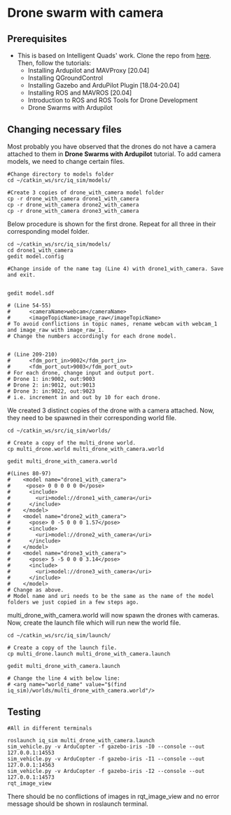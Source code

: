 # Drone swarm with camera

## Prerequisites
* This is based on Intelligent Quads' work. Clone the repo from [here](https://github.com/Intelligent-Quads/iq_tutorials). Then, follow the tutorials:
  * Installing Ardupilot and MAVProxy [20.04]
  * Installing QGroundControl
  * Installing Gazebo and ArduPilot Plugin [18.04-20.04]
  * Installing ROS and MAVROS [20.04]
  * Introduction to ROS and ROS Tools for Drone Development
  * Drone Swarms with Ardupilot

## Changing necessary files
Most probably you have observed that the drones do not have a camera attached to them in **Drone Swarms with Ardupilot** tutorial. To add camera models, we need to change certain files.
```
#Change directory to models folder
cd ~/catkin_ws/src/iq_sim/models/

#Create 3 copies of drone_with_camera model folder
cp -r drone_with_camera drone1_with_camera
cp -r drone_with_camera drone2_with_camera
cp -r drone_with_camera drone3_with_camera
```
Below procedure is shown for the first drone. Repeat for all three in their corresponding model folder.
```
cd ~/catkin_ws/src/iq_sim/models/
cd drone1_with_camera
gedit model.config

#Change inside of the name tag (Line 4) with drone1_with_camera. Save and exit.


gedit model.sdf

# (Line 54-55)
#      <cameraName>webcam</cameraName>
#      <imageTopicName>image_raw</imageTopicName>
# To avoid conflictions in topic names, rename webcam with webcam_1 and image_raw with image_raw_1.
# Change the numbers accordingly for each drone model.


# (Line 209-210)
#      <fdm_port_in>9002</fdm_port_in>
#      <fdm_port_out>9003</fdm_port_out>
# For each drone, change input and output port.
# Drone 1: in:9002, out:9003
# Drone 2: in:9012, out:9013
# Drone 3: in:9022, out:9023
# i.e. increment in and out by 10 for each drone.

```

We created 3 distinct copies of the drone with a camera attached. Now, they need to be spawned in their corresponding world file. 
```
cd ~/catkin_ws/src/iq_sim/worlds/

# Create a copy of the multi_drone world.
cp multi_drone.world multi_drone_with_camera.world

gedit multi_drone_with_camera.world

#(Lines 80-97)
#    <model name="drone1_with_camera">
#     <pose> 0 0 0 0 0 0</pose>
#      <include>
#        <uri>model://drone1_with_camera</uri>
#      </include>
#    </model>
#    <model name="drone2_with_camera">
#      <pose> 0 -5 0 0 0 1.57</pose>
#      <include>
#        <uri>model://drone2_with_camera</uri>
#      </include>
#    </model>
#    <model name="drone3_with_camera">
#      <pose> 5 -5 0 0 0 3.14</pose>
#      <include>
#        <uri>model://drone3_with_camera</uri>
#      </include>
#    </model>
# Change as above. 
# Model name and uri needs to be the same as the name of the model folders we just copied in a few steps ago.
```
multi_drone_with_camera.world will now spawn the drones with cameras. Now, create the launch file which will run new the world file.
```
cd ~/catkin_ws/src/iq_sim/launch/

# Create a copy of the launch file.
cp multi_drone.launch multi_drone_with_camera.launch

gedit multi_drone_with_camera.launch

# Change the line 4 with below line:
# <arg name="world_name" value="$(find iq_sim)/worlds/multi_drone_with_camera.world"/>
```

## Testing
```
#All in different terminals

roslaunch iq_sim multi_drone_with_camera.launch
sim_vehicle.py -v ArduCopter -f gazebo-iris -I0 --console --out 127.0.0.1:14553
sim_vehicle.py -v ArduCopter -f gazebo-iris -I1 --console --out 127.0.0.1:14563
sim_vehicle.py -v ArduCopter -f gazebo-iris -I2 --console --out 127.0.0.1:14573
rqt_image_view
```
There should be no conflictions of images in rqt_image_view and no error message should be shown in roslaunch terminal.
